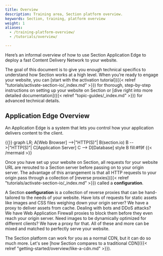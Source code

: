 ```yaml
---
title: Overview
description: Training area, Section platform overview.
keywords: Section, training, platform overview
weight: 1
aliases:
  - /training-platform-overview/
  - /tutorials/overview/

---
```


Here’s an informal overview of how to use Section Application Edge to deploy a fast Content Delivery Network to your website.

The goal of this document is to give you enough technical specifics to understand how Section works at a high level. When you’re ready to engage your website, you can [start with the activation tutorial]({{< relref "tutorials/activate-section-io/_index.md" >}}) for thorough, step-by-step instructions on setting up your website on Section or [dive right into more detailed documentation]({{< relref "topic-guides/_index.md" >}}) for advanced technical details.

## Application Edge Overview

An Application Edge is a system that lets you control how your application delivers content to the client.

{{<mermaid align="left">}}
graph LR;
    A[Web Browser] -->|"HTTP(S)"| B(section.io)
    B -->|"HTTP(S)"| C[Application Server]
    C --> D[Database]
    style B fill:#f9f
{{< /mermaid >}}

Once you have set up your website on Section, all requests for your website URL are rerouted to a Section server before passing on to your origin server. The advantage of this arrangement is that all HTTP requests to your origin pass through a collection of [reverse proxies]({{< relref "tutorials/activate-section-io/_index.md" >}}) called a **configuration**. 

A Section **configuration** is a collection of reverse proxies that can be hand-tailored to the needs of your website. Have lots of requests for static assets like images and CSS files weighing down your origin server? We have a proxy to deliver assets from cache. Dealing with bots and DDoS attacks? We have Web Application Firewall proxies to block them before they even reach your origin server. Need images to be dynamically optimized for different clients? We have a proxy for that. All of these and more can be mixed and matched to perfectly serve your website.

The Section platform can work for you as a normal CDN, but it can do so much more. Let's see [how Section compares to a traditional CDN]({{< relref "getting-started/overview/like-a-cdn.md" >}}).